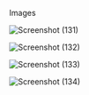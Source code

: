  
 Images

![Screenshot (131)](https://user-images.githubusercontent.com/48715379/132822740-7451aefe-4c9c-48fd-88f6-71ccc0758e3b.png)


![Screenshot (132)](https://user-images.githubusercontent.com/48715379/132822785-555e82a5-e020-4f66-b769-6056643c0759.png)


![Screenshot (133)](https://user-images.githubusercontent.com/48715379/132822802-6710326e-a3e1-46bd-9d44-da2a79a65f39.png)


![Screenshot (134)](https://user-images.githubusercontent.com/48715379/132822821-ffc2c3e4-46c9-486b-8687-7440b111ed85.png)
